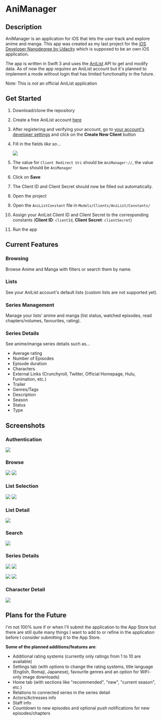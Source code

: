 # AniManager
## Description
AniManager is an application for iOS that lets the user track and explore anime and manga. This app was created as my last project for the [iOS Developer Nanodegree by Udacity](https://www.udacity.com/course/ios-developer-nanodegree--nd003) which is supposed to be an own iOS application. 

The app is written in Swift 3 and uses the [AniList](https://anilist.co) API to get and modify data. As of now the app *requires* an AniList account but it's planned to implement a mode without login that has limited functionality in the future.

Note: This is *not* an official AniList application

## Get Started
1. Download/clone the repository
2. Create a free AniList account [here](https://anilist.co/register)
3. After registering and verifying your account, go to [your account's developer settings](https://anilist.co/settings/developer) and click on the **Create New Client** button
4. Fill in the fields *like so*...

	![](https://github.com/helmrich/AniManager/blob/master/screenshots/anilist-client-creation.png?raw=true)
  
5. The value for ```Client Redirect Uri``` should be ```AniManager://```, the value for ```Name``` should be ```AniManager```
5. Click on **Save**
6. The Client ID and Client Secret should now be filled out automatically.
7. Open the project
8. Open the ```AniListConstant``` file in ```Models/Clients/AniList/Constants/```
9. Assign your AniList Client ID and Client Secret to the corresponding constants (**Client ID**: ```clientId```, **Client Secret**: ```clientSecret```)
10. Run the app

## Current Features

### Browsing
Browse Anime and Manga with filters or search them by name.

### Lists
See your AniList account's default lists (custom lists are not supported yet).

### Series Management
Manage your lists' anime and manga (list status, watched episodes, read chapters/volumes, favourites, rating).

### Series Details
See anime/manga series details such as...

- Average rating
- Number of Episodes
- Episode duration
- Characters
- External Links (Crunchyroll, Twitter, Official Homepage, Hulu, Funimation, etc.)
- Trailer
- Genres/Tags
- Description
- Season
- Status
- Type

## Screenshots
### Authentication

![](https://github.com/helmrich/AniManager/blob/master/screenshots/animanager-authentication-login.png?raw=true)

### Browse

![](https://github.com/helmrich/AniManager/blob/master/screenshots/animanager-browse-list.png) ![](https://github.com/helmrich/AniManager/blob/master/screenshots/animanager-browse-filter.png?raw=true)

### List Selection

![](https://github.com/helmrich/AniManager/blob/master/screenshots/animanager-animelists.png) ![](https://github.com/helmrich/AniManager/blob/master/screenshots/animanager-mangalists.png?raw=true)

### List Detail

![](https://github.com/helmrich/AniManager/blob/master/screenshots/animanager-list-detail.png?raw=true)

### Search

![](https://github.com/helmrich/AniManager/blob/master/screenshots/animanager-search.png?raw=true)

### Series Details

![](https://github.com/helmrich/AniManager/blob/master/screenshots/animanager-series-detail-1.png) ![](https://github.com/helmrich/AniManager/blob/master/screenshots/animanager-series-detail-2.png?raw=true)

![](https://github.com/helmrich/AniManager/blob/master/screenshots/animanager-series-detail-3.png) ![](https://github.com/helmrich/AniManager/blob/master/screenshots/animanager-series-detail-4.png?raw=true)

### Character Detail

![](https://github.com/helmrich/AniManager/blob/master/screenshots/animanager-character-detail.png?raw=true)


## Plans for the Future
I'm not 100% sure if or when I'll submit the application to the App Store but there are still quite many things I want to add to or refine in the application before I consider submitting it to the App Store.

**Some of the planned additions/features are**:

- Additional rating systems (currently only ratings from 1 to 10 are available)
- Settings tab (with options to change the rating systems, title language (English, Romaji, Japanese), favourite genres and an option for WiFi-only image downloads)
- Home tab (with sections like "recommended", "new", "current season", etc.)
- Relations to connected series in the series detail
- Actors/Actresses info
- Staff info
- Countdown to new episodes and optional push notifications for new episodes/chapters



